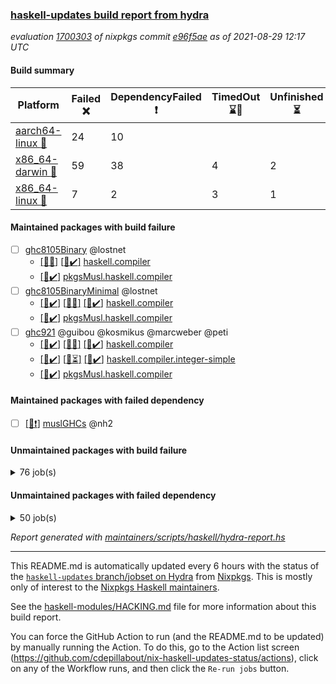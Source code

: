 ### [haskell-updates build report from hydra](https://hydra.nixos.org/jobset/nixpkgs/haskell-updates)
*evaluation [1700303](https://hydra.nixos.org/eval/1700303) of nixpkgs commit [e96f5ae](https://github.com/NixOS/nixpkgs/commits/e96f5aea4733f7ad043f95459af47758d9ddb8dd) as of 2021-08-29 12:17 UTC*
#### Build summary

 | Platform | Failed :x: | DependencyFailed :heavy_exclamation_mark: | TimedOut :hourglass::no_entry_sign: | Unfinished :hourglass_flowing_sand: | Success :heavy_check_mark: | 
 | --- | --- | --- | --- | --- | --- | 
 | [aarch64-linux :iphone:](https://hydra.nixos.org/eval/1700303?filter=.aarch64-linux) | 24 | 10 |  |  | 6674 | 
 | [x86_64-darwin :apple:](https://hydra.nixos.org/eval/1700303?filter=.x86_64-darwin) | 59 | 38 | 4 | 2 | 6559 | 
 | [x86_64-linux :penguin:](https://hydra.nixos.org/eval/1700303?filter=.x86_64-linux) | 7 | 2 | 3 | 1 | 6739 | 
#### Maintained packages with build failure
- [ ] [ghc8105Binary](https://hydra.nixos.org/eval/1700303?filter=ghc8105Binary) @lostnet
  - [[:apple::x:]](https://hydra.nixos.org/build/151434656) [[:penguin::heavy_check_mark:]](https://hydra.nixos.org/build/151434636) [haskell.compiler](https://hydra.nixos.org/eval/1700303?filter=haskell.compiler.ghc8105Binary)
  -  [[:penguin::heavy_check_mark:]](https://hydra.nixos.org/build/151434619) [pkgsMusl.haskell.compiler](https://hydra.nixos.org/eval/1700303?filter=pkgsMusl.haskell.compiler.ghc8105Binary)
- [ ] [ghc8105BinaryMinimal](https://hydra.nixos.org/eval/1700303?filter=ghc8105BinaryMinimal) @lostnet
  - [[:iphone::heavy_check_mark:]](https://hydra.nixos.org/build/151434646) [[:apple::x:]](https://hydra.nixos.org/build/151434627) [[:penguin::heavy_check_mark:]](https://hydra.nixos.org/build/151434624) [haskell.compiler](https://hydra.nixos.org/eval/1700303?filter=haskell.compiler.ghc8105BinaryMinimal)
  -   [[:penguin::heavy_check_mark:]](https://hydra.nixos.org/build/151434629) [pkgsMusl.haskell.compiler](https://hydra.nixos.org/eval/1700303?filter=pkgsMusl.haskell.compiler.ghc8105BinaryMinimal)
- [ ] [ghc921](https://hydra.nixos.org/eval/1700303?filter=ghc921) @guibou @kosmikus @marcweber @peti
  - [[:iphone::heavy_check_mark:]](https://hydra.nixos.org/build/150725732) [[:apple::x:]](https://hydra.nixos.org/build/151461958) [[:penguin::heavy_check_mark:]](https://hydra.nixos.org/build/150737593) [haskell.compiler](https://hydra.nixos.org/eval/1700303?filter=haskell.compiler.ghc921)
  - [[:iphone::heavy_check_mark:]](https://hydra.nixos.org/build/150728335) [[:apple::hourglass_flowing_sand:]](https://hydra.nixos.org/build/151461955) [[:penguin::heavy_check_mark:]](https://hydra.nixos.org/build/150734710) [haskell.compiler.integer-simple](https://hydra.nixos.org/eval/1700303?filter=haskell.compiler.integer-simple.ghc921)
  -   [[:penguin::heavy_check_mark:]](https://hydra.nixos.org/build/151434655) [pkgsMusl.haskell.compiler](https://hydra.nixos.org/eval/1700303?filter=pkgsMusl.haskell.compiler.ghc921)
#### Maintained packages with failed dependency
- [ ] [[:penguin::heavy_exclamation_mark:]](https://hydra.nixos.org/build/151434637) [muslGHCs](https://hydra.nixos.org/eval/1700303?filter=muslGHCs) @nh2
#### Unmaintained packages with build failure
<details><summary>76 job(s) </summary>

- [ ] [[:iphone::heavy_check_mark:]](https://hydra.nixos.org/build/151109171) [[:apple::x:]](https://hydra.nixos.org/build/151094855) [[:penguin::heavy_check_mark:]](https://hydra.nixos.org/build/151093175) [haskellPackages.FractalArt](https://hydra.nixos.org/eval/1700303?filter=haskellPackages.FractalArt) 
- [ ] [[:iphone::x:]](https://hydra.nixos.org/build/151112951) [[:apple::heavy_check_mark:]](https://hydra.nixos.org/build/151098335) [[:penguin::heavy_check_mark:]](https://hydra.nixos.org/build/151097480) [haskellPackages.HsASA](https://hydra.nixos.org/eval/1700303?filter=haskellPackages.HsASA) 
- [ ] [[:iphone::x:]](https://hydra.nixos.org/build/151107342) [[:apple::heavy_check_mark:]](https://hydra.nixos.org/build/151100180) [[:penguin::heavy_check_mark:]](https://hydra.nixos.org/build/151095548) [haskellPackages.OrderedBits](https://hydra.nixos.org/eval/1700303?filter=haskellPackages.OrderedBits) 
- [ ] [[:iphone::x:]](https://hydra.nixos.org/build/151103954) [[:apple::heavy_check_mark:]](https://hydra.nixos.org/build/151111199) [[:penguin::heavy_check_mark:]](https://hydra.nixos.org/build/151100733) [haskellPackages.accelerate-llvm](https://hydra.nixos.org/eval/1700303?filter=haskellPackages.accelerate-llvm) 
- [ ] [[:iphone::x:]](https://hydra.nixos.org/build/151092906) [[:apple::heavy_check_mark:]](https://hydra.nixos.org/build/151107759) [[:penguin::heavy_check_mark:]](https://hydra.nixos.org/build/151106604) [haskellPackages.cdar-mBound](https://hydra.nixos.org/eval/1700303?filter=haskellPackages.cdar-mBound) 
- [ ] [[:iphone::heavy_check_mark:]](https://hydra.nixos.org/build/151100383) [[:apple::x:]](https://hydra.nixos.org/build/151107859) [[:penguin::heavy_check_mark:]](https://hydra.nixos.org/build/151107645) [haskellPackages.chiphunk](https://hydra.nixos.org/eval/1700303?filter=haskellPackages.chiphunk) 
- [ ] [[:iphone::x:]](https://hydra.nixos.org/build/151093869) [[:apple::x:]](https://hydra.nixos.org/build/151100085) [[:penguin::x:]](https://hydra.nixos.org/build/151106334) [haskellPackages.dhall-csv](https://hydra.nixos.org/eval/1700303?filter=haskellPackages.dhall-csv) 
- [ ] [[:iphone::x:]](https://hydra.nixos.org/build/151106209) [[:apple::x:]](https://hydra.nixos.org/build/151099646) [[:penguin::x:]](https://hydra.nixos.org/build/151108624) [haskellPackages.dhall-toml](https://hydra.nixos.org/eval/1700303?filter=haskellPackages.dhall-toml) 
- [ ] [[:iphone::heavy_check_mark:]](https://hydra.nixos.org/build/151093365) [[:apple::x:]](https://hydra.nixos.org/build/151093964) [[:penguin::heavy_check_mark:]](https://hydra.nixos.org/build/151105456) [haskellPackages.di-core](https://hydra.nixos.org/eval/1700303?filter=haskellPackages.di-core) 
- [ ] [[:iphone::heavy_check_mark:]](https://hydra.nixos.org/build/151105473) [[:apple::x:]](https://hydra.nixos.org/build/151093367) [[:penguin::heavy_check_mark:]](https://hydra.nixos.org/build/151104706) [haskellPackages.discount](https://hydra.nixos.org/eval/1700303?filter=haskellPackages.discount) 
- [ ] [[:iphone::heavy_check_mark:]](https://hydra.nixos.org/build/151111984) [[:apple::x:]](https://hydra.nixos.org/build/151102467) [[:penguin::heavy_check_mark:]](https://hydra.nixos.org/build/151093977) [haskellPackages.diskhash](https://hydra.nixos.org/eval/1700303?filter=haskellPackages.diskhash) 
- [ ] [[:iphone::x:]](https://hydra.nixos.org/build/151103531) [[:apple::heavy_check_mark:]](https://hydra.nixos.org/build/151105821) [[:penguin::heavy_check_mark:]](https://hydra.nixos.org/build/151095131) [haskellPackages.dormouse-uri](https://hydra.nixos.org/eval/1700303?filter=haskellPackages.dormouse-uri) 
- [ ] [[:iphone::x:]](https://hydra.nixos.org/build/151100041) [[:apple::x:]](https://hydra.nixos.org/build/151112447) [[:penguin::heavy_check_mark:]](https://hydra.nixos.org/build/151110270) [haskellPackages.easytensor](https://hydra.nixos.org/eval/1700303?filter=haskellPackages.easytensor) 
- [ ] [[:iphone::heavy_check_mark:]](https://hydra.nixos.org/build/151092816) [[:apple::x:]](https://hydra.nixos.org/build/151094208) [[:penguin::heavy_check_mark:]](https://hydra.nixos.org/build/151102910) [haskellPackages.epub-tools](https://hydra.nixos.org/eval/1700303?filter=haskellPackages.epub-tools) 
- [ ] [[:iphone::heavy_check_mark:]](https://hydra.nixos.org/build/151093767) [[:apple::x:]](https://hydra.nixos.org/build/151112857) [[:penguin::heavy_check_mark:]](https://hydra.nixos.org/build/151093184) [haskellPackages.exinst](https://hydra.nixos.org/eval/1700303?filter=haskellPackages.exinst) 
- [ ] [[:iphone::heavy_check_mark:]](https://hydra.nixos.org/build/151093252) [[:apple::x:]](https://hydra.nixos.org/build/151101237) [[:penguin::heavy_check_mark:]](https://hydra.nixos.org/build/151108534) [haskellPackages.float128](https://hydra.nixos.org/eval/1700303?filter=haskellPackages.float128) 
- [ ] [[:iphone::x:]](https://hydra.nixos.org/build/151096171) [[:apple::heavy_check_mark:]](https://hydra.nixos.org/build/151111110) [[:penguin::heavy_check_mark:]](https://hydra.nixos.org/build/151097533) [haskellPackages.freetype2](https://hydra.nixos.org/eval/1700303?filter=haskellPackages.freetype2) 
- [ ] [[:iphone::heavy_check_mark:]](https://hydra.nixos.org/build/151099509) [[:apple::x:]](https://hydra.nixos.org/build/151099008) [[:penguin::heavy_check_mark:]](https://hydra.nixos.org/build/151110070) [haskellPackages.gi-gdkx11](https://hydra.nixos.org/eval/1700303?filter=haskellPackages.gi-gdkx11) 
- [ ] [[:iphone::x:]](https://hydra.nixos.org/build/151096511) [[:penguin::heavy_check_mark:]](https://hydra.nixos.org/build/151101275) [haskellPackages.gnome-keyring](https://hydra.nixos.org/eval/1700303?filter=haskellPackages.gnome-keyring) 
- [ ] [[:iphone::heavy_check_mark:]](https://hydra.nixos.org/build/151104782) [[:apple::x:]](https://hydra.nixos.org/build/151102203) [[:penguin::heavy_check_mark:]](https://hydra.nixos.org/build/151105421) [haskellPackages.gtk-traymanager](https://hydra.nixos.org/eval/1700303?filter=haskellPackages.gtk-traymanager) 
- [ ] [[:iphone::heavy_check_mark:]](https://hydra.nixos.org/build/151101079) [[:apple::x:]](https://hydra.nixos.org/build/151095524) [[:penguin::heavy_check_mark:]](https://hydra.nixos.org/build/151104883) [haskellPackages.hamid](https://hydra.nixos.org/eval/1700303?filter=haskellPackages.hamid) 
- [ ] [[:iphone::heavy_check_mark:]](https://hydra.nixos.org/build/151107964) [[:apple::x:]](https://hydra.nixos.org/build/151110784) [[:penguin::heavy_check_mark:]](https://hydra.nixos.org/build/151112678) [haskellPackages.hid](https://hydra.nixos.org/eval/1700303?filter=haskellPackages.hid) 
- [ ] [[:iphone::heavy_check_mark:]](https://hydra.nixos.org/build/151112451) [[:apple::x:]](https://hydra.nixos.org/build/151100571) [[:penguin::heavy_check_mark:]](https://hydra.nixos.org/build/151097864) [haskellPackages.higher-leveldb](https://hydra.nixos.org/eval/1700303?filter=haskellPackages.higher-leveldb) 
- [ ] [[:iphone::heavy_check_mark:]](https://hydra.nixos.org/build/151096087) [[:apple::x:]](https://hydra.nixos.org/build/151096166) [[:penguin::heavy_check_mark:]](https://hydra.nixos.org/build/151093296) [haskellPackages.highlight](https://hydra.nixos.org/eval/1700303?filter=haskellPackages.highlight) 
- [ ] [[:iphone::heavy_check_mark:]](https://hydra.nixos.org/build/151096863) [[:apple::x:]](https://hydra.nixos.org/build/151096447) [[:penguin::heavy_check_mark:]](https://hydra.nixos.org/build/151109428) [haskellPackages.hmatrix-morpheus](https://hydra.nixos.org/eval/1700303?filter=haskellPackages.hmatrix-morpheus) 
- [ ] [[:iphone::heavy_check_mark:]](https://hydra.nixos.org/build/151094826) [[:apple::x:]](https://hydra.nixos.org/build/151101453) [[:penguin::heavy_check_mark:]](https://hydra.nixos.org/build/151103406) [haskellPackages.hmidi](https://hydra.nixos.org/eval/1700303?filter=haskellPackages.hmidi) 
- [ ] [[:iphone::x:]](https://hydra.nixos.org/build/151093273) [[:apple::heavy_check_mark:]](https://hydra.nixos.org/build/151111306) [[:penguin::heavy_check_mark:]](https://hydra.nixos.org/build/151099836) [haskellPackages.hq](https://hydra.nixos.org/eval/1700303?filter=haskellPackages.hq) 
- [ ] [[:iphone::heavy_check_mark:]](https://hydra.nixos.org/build/151095288) [[:apple::x:]](https://hydra.nixos.org/build/151107247) [[:penguin::heavy_check_mark:]](https://hydra.nixos.org/build/151106651) [haskellPackages.hs](https://hydra.nixos.org/eval/1700303?filter=haskellPackages.hs) 
- [ ] [[:iphone::heavy_check_mark:]](https://hydra.nixos.org/build/151108923) [[:apple::x:]](https://hydra.nixos.org/build/151111281) [[:penguin::heavy_check_mark:]](https://hydra.nixos.org/build/151108946) [haskellPackages.hsshellscript](https://hydra.nixos.org/eval/1700303?filter=haskellPackages.hsshellscript) 
- [ ] [[:iphone::heavy_check_mark:]](https://hydra.nixos.org/build/151107079) [[:apple::x:]](https://hydra.nixos.org/build/151093648) [[:penguin::heavy_check_mark:]](https://hydra.nixos.org/build/151096806) [haskellPackages.hssourceinfo](https://hydra.nixos.org/eval/1700303?filter=haskellPackages.hssourceinfo) 
- [ ] [[:iphone::heavy_check_mark:]](https://hydra.nixos.org/build/151111147) [[:apple::x:]](https://hydra.nixos.org/build/151094415) [[:penguin::heavy_check_mark:]](https://hydra.nixos.org/build/151099013) [haskellPackages.huckleberry](https://hydra.nixos.org/eval/1700303?filter=haskellPackages.huckleberry) 
- [ ] [[:iphone::heavy_check_mark:]](https://hydra.nixos.org/build/151094080) [[:apple::x:]](https://hydra.nixos.org/build/151100889) [[:penguin::heavy_check_mark:]](https://hydra.nixos.org/build/151104900) [haskellPackages.ipcvar](https://hydra.nixos.org/eval/1700303?filter=haskellPackages.ipcvar) 
- [ ] [[:iphone::x:]](https://hydra.nixos.org/build/151103512) [[:apple::x:]](https://hydra.nixos.org/build/151099949) [[:penguin::x:]](https://hydra.nixos.org/build/151109797) [haskellPackages.isocline](https://hydra.nixos.org/eval/1700303?filter=haskellPackages.isocline) 
- [ ] [[:iphone::heavy_check_mark:]](https://hydra.nixos.org/build/151104031) [[:apple::x:]](https://hydra.nixos.org/build/151099975) [[:penguin::heavy_check_mark:]](https://hydra.nixos.org/build/151102381) [haskellPackages.junit-xml](https://hydra.nixos.org/eval/1700303?filter=haskellPackages.junit-xml) 
- [ ] [[:iphone::heavy_check_mark:]](https://hydra.nixos.org/build/151102077) [[:apple::x:]](https://hydra.nixos.org/build/151097961) [[:penguin::heavy_check_mark:]](https://hydra.nixos.org/build/151109431) [haskellPackages.keep-alive](https://hydra.nixos.org/eval/1700303?filter=haskellPackages.keep-alive) 
- [ ] [[:iphone::heavy_check_mark:]](https://hydra.nixos.org/build/151096165) [[:apple::x:]](https://hydra.nixos.org/build/151106297) [[:penguin::heavy_check_mark:]](https://hydra.nixos.org/build/151108581) [haskellPackages.leveldb-haskell-fork](https://hydra.nixos.org/eval/1700303?filter=haskellPackages.leveldb-haskell-fork) 
- [ ] [[:iphone::x:]](https://hydra.nixos.org/build/151095765) [[:apple::heavy_check_mark:]](https://hydra.nixos.org/build/151100885) [[:penguin::heavy_check_mark:]](https://hydra.nixos.org/build/151104787) [haskellPackages.libBF](https://hydra.nixos.org/eval/1700303?filter=haskellPackages.libBF) 
- [ ] [[:iphone::heavy_check_mark:]](https://hydra.nixos.org/build/151095383) [[:apple::x:]](https://hydra.nixos.org/build/151102875) [[:penguin::heavy_check_mark:]](https://hydra.nixos.org/build/151097956) [haskellPackages.loc](https://hydra.nixos.org/eval/1700303?filter=haskellPackages.loc) 
- [ ] [[:iphone::x:]](https://hydra.nixos.org/build/151101239) [[:apple::heavy_check_mark:]](https://hydra.nixos.org/build/151105263) [[:penguin::heavy_check_mark:]](https://hydra.nixos.org/build/151095202) [haskellPackages.long-double](https://hydra.nixos.org/eval/1700303?filter=haskellPackages.long-double) 
- [ ] [[:iphone::heavy_check_mark:]](https://hydra.nixos.org/build/151106906) [[:apple::x:]](https://hydra.nixos.org/build/151106826) [[:penguin::heavy_check_mark:]](https://hydra.nixos.org/build/151112719) [haskellPackages.mediawiki2latex](https://hydra.nixos.org/eval/1700303?filter=haskellPackages.mediawiki2latex) 
- [ ] [[:iphone::heavy_check_mark:]](https://hydra.nixos.org/build/151103079) [[:apple::x:]](https://hydra.nixos.org/build/151099128) [[:penguin::heavy_check_mark:]](https://hydra.nixos.org/build/151106367) [haskellPackages.mercury-api](https://hydra.nixos.org/eval/1700303?filter=haskellPackages.mercury-api) 
- [ ] [[:iphone::heavy_check_mark:]](https://hydra.nixos.org/build/151095102) [[:apple::x:]](https://hydra.nixos.org/build/151103689) [[:penguin::heavy_check_mark:]](https://hydra.nixos.org/build/151101513) [haskellPackages.nano-cryptr](https://hydra.nixos.org/eval/1700303?filter=haskellPackages.nano-cryptr) 
- [ ] [[:iphone::x:]](https://hydra.nixos.org/build/151096500) [[:apple::heavy_check_mark:]](https://hydra.nixos.org/build/151100655) [[:penguin::heavy_check_mark:]](https://hydra.nixos.org/build/151100426) [haskellPackages.nlopt-haskell](https://hydra.nixos.org/eval/1700303?filter=haskellPackages.nlopt-haskell) 
- [ ] [[:iphone::heavy_check_mark:]](https://hydra.nixos.org/build/151107622) [[:apple::x:]](https://hydra.nixos.org/build/151095258) [[:penguin::heavy_check_mark:]](https://hydra.nixos.org/build/151105124) [haskellPackages.opencv](https://hydra.nixos.org/eval/1700303?filter=haskellPackages.opencv) 
- [ ] [[:iphone::heavy_check_mark:]](https://hydra.nixos.org/build/151094935) [[:apple::x:]](https://hydra.nixos.org/build/151100802) [[:penguin::heavy_check_mark:]](https://hydra.nixos.org/build/151093253) [haskellPackages.persistent-pagination](https://hydra.nixos.org/eval/1700303?filter=haskellPackages.persistent-pagination) 
- [ ] [[:iphone::x:]](https://hydra.nixos.org/build/151098743) [[:apple::heavy_check_mark:]](https://hydra.nixos.org/build/151112607) [[:penguin::heavy_check_mark:]](https://hydra.nixos.org/build/151096134) [haskellPackages.picosat](https://hydra.nixos.org/eval/1700303?filter=haskellPackages.picosat) 
- [ ] [[:iphone::heavy_check_mark:]](https://hydra.nixos.org/build/151100352) [[:apple::x:]](https://hydra.nixos.org/build/151110787) [[:penguin::heavy_check_mark:]](https://hydra.nixos.org/build/151111937) [haskellPackages.ping-wrapper](https://hydra.nixos.org/eval/1700303?filter=haskellPackages.ping-wrapper) 
- [ ] [[:iphone::heavy_check_mark:]](https://hydra.nixos.org/build/151100222) [[:apple::x:]](https://hydra.nixos.org/build/151096621) [[:penguin::heavy_check_mark:]](https://hydra.nixos.org/build/151111410) [haskellPackages.pipes-zlib](https://hydra.nixos.org/eval/1700303?filter=haskellPackages.pipes-zlib) 
- [ ] [[:iphone::x:]](https://hydra.nixos.org/build/151100228) [[:apple::heavy_check_mark:]](https://hydra.nixos.org/build/151107911) [[:penguin::heavy_check_mark:]](https://hydra.nixos.org/build/151101577) [haskellPackages.poker](https://hydra.nixos.org/eval/1700303?filter=haskellPackages.poker) 
- [ ] [[:iphone::heavy_check_mark:]](https://hydra.nixos.org/build/151093514) [[:apple::x:]](https://hydra.nixos.org/build/151098169) [[:penguin::heavy_check_mark:]](https://hydra.nixos.org/build/151093570) [haskellPackages.posix-socket](https://hydra.nixos.org/eval/1700303?filter=haskellPackages.posix-socket) 
- [ ] [[:iphone::heavy_check_mark:]](https://hydra.nixos.org/build/151093621) [[:apple::x:]](https://hydra.nixos.org/build/151099564) [[:penguin::heavy_check_mark:]](https://hydra.nixos.org/build/151099454) [haskellPackages.posix-timer](https://hydra.nixos.org/eval/1700303?filter=haskellPackages.posix-timer) 
- [ ] [[:iphone::heavy_check_mark:]](https://hydra.nixos.org/build/151105375) [[:apple::x:]](https://hydra.nixos.org/build/151095004) [[:penguin::heavy_check_mark:]](https://hydra.nixos.org/build/151109340) [haskellPackages.pthread](https://hydra.nixos.org/eval/1700303?filter=haskellPackages.pthread) 
- [ ] [[:iphone::x:]](https://hydra.nixos.org/build/151104712) [[:apple::heavy_check_mark:]](https://hydra.nixos.org/build/151108151) [[:penguin::heavy_check_mark:]](https://hydra.nixos.org/build/151098440) [haskellPackages.ptr-poker](https://hydra.nixos.org/eval/1700303?filter=haskellPackages.ptr-poker) 
- [ ] [[:iphone::heavy_check_mark:]](https://hydra.nixos.org/build/151111437) [[:apple::x:]](https://hydra.nixos.org/build/151109255) [[:penguin::heavy_check_mark:]](https://hydra.nixos.org/build/151097199) [haskellPackages.sandwich-webdriver](https://hydra.nixos.org/eval/1700303?filter=haskellPackages.sandwich-webdriver) 
- [ ] [[:iphone::heavy_check_mark:]](https://hydra.nixos.org/build/151106613) [[:apple::x:]](https://hydra.nixos.org/build/151107110) [[:penguin::heavy_check_mark:]](https://hydra.nixos.org/build/151110185) [haskellPackages.sdp](https://hydra.nixos.org/eval/1700303?filter=haskellPackages.sdp) 
- [ ] [[:iphone::heavy_check_mark:]](https://hydra.nixos.org/build/151104568) [[:apple::x:]](https://hydra.nixos.org/build/151100371) [[:penguin::heavy_check_mark:]](https://hydra.nixos.org/build/151109965) [haskellPackages.select](https://hydra.nixos.org/eval/1700303?filter=haskellPackages.select) 
- [ ] [[:iphone::heavy_check_mark:]](https://hydra.nixos.org/build/151101283) [[:apple::x:]](https://hydra.nixos.org/build/151096172) [[:penguin::heavy_check_mark:]](https://hydra.nixos.org/build/151109353) [haskellPackages.sequence-formats](https://hydra.nixos.org/eval/1700303?filter=haskellPackages.sequence-formats) 
- [ ] [[:iphone::heavy_check_mark:]](https://hydra.nixos.org/build/151103524) [[:apple::x:]](https://hydra.nixos.org/build/151101187) [[:penguin::heavy_check_mark:]](https://hydra.nixos.org/build/151111311) [haskellPackages.shared-memory](https://hydra.nixos.org/eval/1700303?filter=haskellPackages.shared-memory) 
- [ ] [[:iphone::heavy_check_mark:]](https://hydra.nixos.org/build/151100070) [[:apple::heavy_check_mark:]](https://hydra.nixos.org/build/151095691) [[:penguin::x:]](https://hydra.nixos.org/build/151108045) [haskellPackages.squeeze](https://hydra.nixos.org/eval/1700303?filter=haskellPackages.squeeze) 
- [ ] [[:iphone::heavy_check_mark:]](https://hydra.nixos.org/build/151110199) [[:apple::heavy_check_mark:]](https://hydra.nixos.org/build/151107289) [[:penguin::x:]](https://hydra.nixos.org/build/151095417) [haskellPackages.stm-queue](https://hydra.nixos.org/eval/1700303?filter=haskellPackages.stm-queue) 
- [ ] [[:iphone::heavy_check_mark:]](https://hydra.nixos.org/build/151110378) [[:apple::x:]](https://hydra.nixos.org/build/151101357) [[:penguin::heavy_check_mark:]](https://hydra.nixos.org/build/151100946) [haskellPackages.sysinfo](https://hydra.nixos.org/eval/1700303?filter=haskellPackages.sysinfo) 
- [ ] [[:iphone::heavy_check_mark:]](https://hydra.nixos.org/build/151111726) [[:apple::x:]](https://hydra.nixos.org/build/151112480) [[:penguin::heavy_check_mark:]](https://hydra.nixos.org/build/151094721) [haskellPackages.tailfile-hinotify](https://hydra.nixos.org/eval/1700303?filter=haskellPackages.tailfile-hinotify) 
- [ ] [[:iphone::heavy_check_mark:]](https://hydra.nixos.org/build/151111896) [[:apple::x:]](https://hydra.nixos.org/build/151112649) [[:penguin::heavy_check_mark:]](https://hydra.nixos.org/build/151108561) [haskellPackages.thyme](https://hydra.nixos.org/eval/1700303?filter=haskellPackages.thyme) 
- [ ] [[:iphone::x:]](https://hydra.nixos.org/build/151108385) [[:apple::x:]](https://hydra.nixos.org/build/151102016) [[:penguin::x:]](https://hydra.nixos.org/build/151104669) [haskellPackages.ticket-management](https://hydra.nixos.org/eval/1700303?filter=haskellPackages.ticket-management) 
- [ ] [[:iphone::x:]](https://hydra.nixos.org/build/151097518) [[:apple::heavy_check_mark:]](https://hydra.nixos.org/build/151107629) [[:penguin::heavy_check_mark:]](https://hydra.nixos.org/build/151104498) [haskellPackages.type-natural](https://hydra.nixos.org/eval/1700303?filter=haskellPackages.type-natural) 
- [ ] [[:iphone::heavy_check_mark:]](https://hydra.nixos.org/build/151095582) [[:apple::x:]](https://hydra.nixos.org/build/151104344) [[:penguin::heavy_check_mark:]](https://hydra.nixos.org/build/151099596) [haskellPackages.tz](https://hydra.nixos.org/eval/1700303?filter=haskellPackages.tz) 
- [ ] [[:iphone::x:]](https://hydra.nixos.org/build/151109360) [[:apple::heavy_check_mark:]](https://hydra.nixos.org/build/151109409) [[:penguin::heavy_check_mark:]](https://hydra.nixos.org/build/151106683) [haskellPackages.unicode-properties](https://hydra.nixos.org/eval/1700303?filter=haskellPackages.unicode-properties) 
- [ ] [[:iphone::x:]](https://hydra.nixos.org/build/151106781) [[:apple::heavy_check_mark:]](https://hydra.nixos.org/build/151110196) [[:penguin::heavy_check_mark:]](https://hydra.nixos.org/build/151099139) [haskellPackages.wiringPi](https://hydra.nixos.org/eval/1700303?filter=haskellPackages.wiringPi) 
- [ ] [[:iphone::heavy_check_mark:]](https://hydra.nixos.org/build/151094244) [[:apple::x:]](https://hydra.nixos.org/build/151108130) [[:penguin::heavy_check_mark:]](https://hydra.nixos.org/build/151105153) [tests.haskell.writers](https://hydra.nixos.org/eval/1700303?filter=tests.haskell.writers) 
- [ ] [[:iphone::x:]](https://hydra.nixos.org/build/151111140) [[:apple::heavy_check_mark:]](https://hydra.nixos.org/build/151104824) [[:penguin::heavy_check_mark:]](https://hydra.nixos.org/build/151095824) [haskellPackages.x86-64bit](https://hydra.nixos.org/eval/1700303?filter=haskellPackages.x86-64bit) 
- [ ] [[:iphone::heavy_check_mark:]](https://hydra.nixos.org/build/151106440) [[:apple::x:]](https://hydra.nixos.org/build/151099299) [[:penguin::heavy_check_mark:]](https://hydra.nixos.org/build/151104976) [haskellPackages.xmonad-utils](https://hydra.nixos.org/eval/1700303?filter=haskellPackages.xmonad-utils) 
- [ ] [[:iphone::x:]](https://hydra.nixos.org/build/151100815) [[:apple::x:]](https://hydra.nixos.org/build/151094391) [[:penguin::x:]](https://hydra.nixos.org/build/151102611) [haskellPackages.yapb](https://hydra.nixos.org/eval/1700303?filter=haskellPackages.yapb) 
- [ ] [[:iphone::heavy_check_mark:]](https://hydra.nixos.org/build/151109499) [[:apple::x:]](https://hydra.nixos.org/build/151112592) [[:penguin::heavy_check_mark:]](https://hydra.nixos.org/build/151104444) [haskellPackages.yoga](https://hydra.nixos.org/eval/1700303?filter=haskellPackages.yoga) 
- [ ] [[:iphone::heavy_check_mark:]](https://hydra.nixos.org/build/151112280) [[:apple::x:]](https://hydra.nixos.org/build/151104093) [[:penguin::heavy_check_mark:]](https://hydra.nixos.org/build/151093674) [haskellPackages.zip](https://hydra.nixos.org/eval/1700303?filter=haskellPackages.zip) 
- [ ] [[:iphone::heavy_check_mark:]](https://hydra.nixos.org/build/151095652) [[:apple::x:]](https://hydra.nixos.org/build/151112734) [[:penguin::heavy_check_mark:]](https://hydra.nixos.org/build/151102151) [haskellPackages.zot](https://hydra.nixos.org/eval/1700303?filter=haskellPackages.zot) 
- [ ] [[:iphone::heavy_check_mark:]](https://hydra.nixos.org/build/151099343) [[:apple::x:]](https://hydra.nixos.org/build/151095477) [[:penguin::heavy_check_mark:]](https://hydra.nixos.org/build/151093689) [haskellPackages.zxcvbn-c](https://hydra.nixos.org/eval/1700303?filter=haskellPackages.zxcvbn-c) 
</details>

#### Unmaintained packages with failed dependency
<details><summary>50 job(s) </summary>

- [ ] [[:iphone::heavy_exclamation_mark:]](https://hydra.nixos.org/build/151095536) [[:apple::heavy_check_mark:]](https://hydra.nixos.org/build/151110991) [[:penguin::heavy_check_mark:]](https://hydra.nixos.org/build/151093756) [haskellPackages.PrimitiveArray](https://hydra.nixos.org/eval/1700303?filter=haskellPackages.PrimitiveArray) 
- [ ] [[:iphone::heavy_check_mark:]](https://hydra.nixos.org/build/151108453) [[:apple::heavy_exclamation_mark:]](https://hydra.nixos.org/build/151100007) [[:penguin::heavy_check_mark:]](https://hydra.nixos.org/build/151100470) [haskellPackages.antiope-es](https://hydra.nixos.org/eval/1700303?filter=haskellPackages.antiope-es) 
- [ ] [[:iphone::heavy_check_mark:]](https://hydra.nixos.org/build/151095305) [[:apple::heavy_exclamation_mark:]](https://hydra.nixos.org/build/151108027) [[:penguin::heavy_check_mark:]](https://hydra.nixos.org/build/151100389) [haskellPackages.di](https://hydra.nixos.org/eval/1700303?filter=haskellPackages.di) 
- [ ] [[:iphone::heavy_check_mark:]](https://hydra.nixos.org/build/151103909) [[:apple::heavy_exclamation_mark:]](https://hydra.nixos.org/build/151098998) [[:penguin::heavy_check_mark:]](https://hydra.nixos.org/build/151096471) [haskellPackages.di-df1](https://hydra.nixos.org/eval/1700303?filter=haskellPackages.di-df1) 
- [ ] [[:iphone::heavy_check_mark:]](https://hydra.nixos.org/build/151098131) [[:apple::heavy_exclamation_mark:]](https://hydra.nixos.org/build/151094804) [[:penguin::heavy_check_mark:]](https://hydra.nixos.org/build/151094128) [haskellPackages.di-handle](https://hydra.nixos.org/eval/1700303?filter=haskellPackages.di-handle) 
- [ ] [[:iphone::heavy_check_mark:]](https://hydra.nixos.org/build/151110220) [[:apple::heavy_exclamation_mark:]](https://hydra.nixos.org/build/151099834) [[:penguin::heavy_check_mark:]](https://hydra.nixos.org/build/151097752) [haskellPackages.di-monad](https://hydra.nixos.org/eval/1700303?filter=haskellPackages.di-monad) 
- [ ] [[:iphone::heavy_exclamation_mark:]](https://hydra.nixos.org/build/151098305) [[:apple::heavy_check_mark:]](https://hydra.nixos.org/build/151093388) [[:penguin::heavy_check_mark:]](https://hydra.nixos.org/build/151103020) [haskellPackages.dormouse-client](https://hydra.nixos.org/eval/1700303?filter=haskellPackages.dormouse-client) 
- [ ] [[:iphone::heavy_exclamation_mark:]](https://hydra.nixos.org/build/151101680) [[:apple::heavy_exclamation_mark:]](https://hydra.nixos.org/build/151109610) [[:penguin::heavy_check_mark:]](https://hydra.nixos.org/build/151099921) [haskellPackages.easytensor-vulkan](https://hydra.nixos.org/eval/1700303?filter=haskellPackages.easytensor-vulkan) 
- [ ] [[:iphone::heavy_check_mark:]](https://hydra.nixos.org/build/151093415) [[:apple::heavy_exclamation_mark:]](https://hydra.nixos.org/build/151108554) [[:penguin::heavy_check_mark:]](https://hydra.nixos.org/build/151105986) [haskellPackages.exinst-aeson](https://hydra.nixos.org/eval/1700303?filter=haskellPackages.exinst-aeson) 
- [ ] [[:iphone::heavy_check_mark:]](https://hydra.nixos.org/build/151109101) [[:apple::heavy_exclamation_mark:]](https://hydra.nixos.org/build/151103397) [[:penguin::heavy_check_mark:]](https://hydra.nixos.org/build/151112489) [haskellPackages.exinst-bytes](https://hydra.nixos.org/eval/1700303?filter=haskellPackages.exinst-bytes) 
- [ ] [[:iphone::heavy_check_mark:]](https://hydra.nixos.org/build/151106351) [[:apple::heavy_exclamation_mark:]](https://hydra.nixos.org/build/151106894) [[:penguin::heavy_check_mark:]](https://hydra.nixos.org/build/151108434) [haskellPackages.exinst-cereal](https://hydra.nixos.org/eval/1700303?filter=haskellPackages.exinst-cereal) 
- [ ] [[:iphone::heavy_check_mark:]](https://hydra.nixos.org/build/151112383) [[:apple::heavy_exclamation_mark:]](https://hydra.nixos.org/build/151102253) [[:penguin::heavy_check_mark:]](https://hydra.nixos.org/build/151094873) [haskellPackages.exinst-serialise](https://hydra.nixos.org/eval/1700303?filter=haskellPackages.exinst-serialise) 
- [ ] [[:iphone::heavy_check_mark:]](https://hydra.nixos.org/build/151107986) [[:apple::heavy_exclamation_mark:]](https://hydra.nixos.org/build/151096793) [[:penguin::heavy_check_mark:]](https://hydra.nixos.org/build/151111524) [haskellPackages.fastparser](https://hydra.nixos.org/eval/1700303?filter=haskellPackages.fastparser) 
- [ ] [[:iphone::heavy_exclamation_mark:]](https://hydra.nixos.org/build/151110069) [[:apple::heavy_check_mark:]](https://hydra.nixos.org/build/151111582) [[:penguin::heavy_check_mark:]](https://hydra.nixos.org/build/151111971) [haskellPackages.hmatrix-nlopt](https://hydra.nixos.org/eval/1700303?filter=haskellPackages.hmatrix-nlopt) 
- [ ] [[:iphone::heavy_exclamation_mark:]](https://hydra.nixos.org/build/151103181) [[:apple::heavy_check_mark:]](https://hydra.nixos.org/build/151098609) [[:penguin::heavy_check_mark:]](https://hydra.nixos.org/build/151102107) [haskellPackages.jsonifier](https://hydra.nixos.org/eval/1700303?filter=haskellPackages.jsonifier) 
- [ ] [[:iphone::heavy_check_mark:]](https://hydra.nixos.org/build/151098814) [[:apple::heavy_exclamation_mark:]](https://hydra.nixos.org/build/151103484) [[:penguin::heavy_check_mark:]](https://hydra.nixos.org/build/151098861) [haskellPackages.keenser](https://hydra.nixos.org/eval/1700303?filter=haskellPackages.keenser) 
- [ ] [[:iphone::heavy_check_mark:]](https://hydra.nixos.org/build/151099431) [[:apple::heavy_exclamation_mark:]](https://hydra.nixos.org/build/151101542) [[:penguin::heavy_check_mark:]](https://hydra.nixos.org/build/151098901) [haskellPackages.moto](https://hydra.nixos.org/eval/1700303?filter=haskellPackages.moto) 
- [ ] [[:iphone::heavy_check_mark:]](https://hydra.nixos.org/build/151094385) [[:apple::heavy_exclamation_mark:]](https://hydra.nixos.org/build/151104144) [[:penguin::heavy_check_mark:]](https://hydra.nixos.org/build/151094680) [haskellPackages.nri-env-parser](https://hydra.nixos.org/eval/1700303?filter=haskellPackages.nri-env-parser) 
- [ ] [[:iphone::heavy_check_mark:]](https://hydra.nixos.org/build/151111784) [[:apple::heavy_exclamation_mark:]](https://hydra.nixos.org/build/151109455) [[:penguin::heavy_check_mark:]](https://hydra.nixos.org/build/151098538) [haskellPackages.nri-http](https://hydra.nixos.org/eval/1700303?filter=haskellPackages.nri-http) 
- [ ] [[:iphone::heavy_check_mark:]](https://hydra.nixos.org/build/151109698) [[:apple::heavy_exclamation_mark:]](https://hydra.nixos.org/build/151104984) [[:penguin::heavy_check_mark:]](https://hydra.nixos.org/build/151099184) [haskellPackages.nri-observability](https://hydra.nixos.org/eval/1700303?filter=haskellPackages.nri-observability) 
- [ ] [[:iphone::heavy_check_mark:]](https://hydra.nixos.org/build/151104320) [[:apple::heavy_exclamation_mark:]](https://hydra.nixos.org/build/151097081) [[:penguin::heavy_check_mark:]](https://hydra.nixos.org/build/151097826) [haskellPackages.nri-prelude](https://hydra.nixos.org/eval/1700303?filter=haskellPackages.nri-prelude) 
- [ ] [[:iphone::heavy_check_mark:]](https://hydra.nixos.org/build/151103249) [[:apple::heavy_exclamation_mark:]](https://hydra.nixos.org/build/151106398) [[:penguin::heavy_check_mark:]](https://hydra.nixos.org/build/151099328) [haskellPackages.nri-redis](https://hydra.nixos.org/eval/1700303?filter=haskellPackages.nri-redis) 
- [ ] [[:iphone::heavy_check_mark:]](https://hydra.nixos.org/build/151094363) [[:apple::heavy_exclamation_mark:]](https://hydra.nixos.org/build/151107899) [[:penguin::heavy_check_mark:]](https://hydra.nixos.org/build/151109555) [haskellPackages.nri-test-encoding](https://hydra.nixos.org/eval/1700303?filter=haskellPackages.nri-test-encoding) 
- [ ] [[:iphone::heavy_check_mark:]](https://hydra.nixos.org/build/151101543) [[:apple::heavy_exclamation_mark:]](https://hydra.nixos.org/build/151099246) [[:penguin::heavy_check_mark:]](https://hydra.nixos.org/build/151107438) [haskellPackages.opencv-extra](https://hydra.nixos.org/eval/1700303?filter=haskellPackages.opencv-extra) 
- [ ] [[:iphone::heavy_exclamation_mark:]](https://hydra.nixos.org/build/151096373) [[:apple::heavy_check_mark:]](https://hydra.nixos.org/build/151098876) [[:penguin::heavy_check_mark:]](https://hydra.nixos.org/build/151107582) [haskellPackages.opentelemetry-extra](https://hydra.nixos.org/eval/1700303?filter=haskellPackages.opentelemetry-extra) 
- [ ] [[:iphone::heavy_exclamation_mark:]](https://hydra.nixos.org/build/151099160) [[:apple::heavy_check_mark:]](https://hydra.nixos.org/build/151094823) [[:penguin::heavy_check_mark:]](https://hydra.nixos.org/build/151101674) [haskellPackages.opentelemetry-lightstep](https://hydra.nixos.org/eval/1700303?filter=haskellPackages.opentelemetry-lightstep) 
- [ ] [[:iphone::heavy_check_mark:]](https://hydra.nixos.org/build/151109091) [[:apple::heavy_exclamation_mark:]](https://hydra.nixos.org/build/151110591) [[:penguin::heavy_check_mark:]](https://hydra.nixos.org/build/151097748) [haskellPackages.orgmode-parse](https://hydra.nixos.org/eval/1700303?filter=haskellPackages.orgmode-parse) 
- [ ] [[:iphone::heavy_check_mark:]](https://hydra.nixos.org/build/151112561) [[:apple::heavy_exclamation_mark:]](https://hydra.nixos.org/build/151110043) [[:penguin::heavy_check_mark:]](https://hydra.nixos.org/build/151101181) [haskellPackages.orgstat](https://hydra.nixos.org/eval/1700303?filter=haskellPackages.orgstat) 
- [ ] [[:iphone::heavy_check_mark:]](https://hydra.nixos.org/build/151112917) [[:apple::heavy_exclamation_mark:]](https://hydra.nixos.org/build/151107464) [[:penguin::heavy_check_mark:]](https://hydra.nixos.org/build/151111309) [haskellPackages.postgresql-replicant](https://hydra.nixos.org/eval/1700303?filter=haskellPackages.postgresql-replicant) 
- [ ] [[:iphone::heavy_check_mark:]](https://hydra.nixos.org/build/151109067) [[:apple::heavy_exclamation_mark:]](https://hydra.nixos.org/build/151100097) [[:penguin::heavy_check_mark:]](https://hydra.nixos.org/build/151102698) [haskellPackages.pretty-diff](https://hydra.nixos.org/eval/1700303?filter=haskellPackages.pretty-diff) 
- [ ] [[:iphone::heavy_exclamation_mark:]](https://hydra.nixos.org/build/151111121) [[:apple::heavy_check_mark:]](https://hydra.nixos.org/build/151106521) [[:penguin::heavy_check_mark:]](https://hydra.nixos.org/build/151110791) [haskellPackages.rounded](https://hydra.nixos.org/eval/1700303?filter=haskellPackages.rounded) 
- [ ] [[:iphone::heavy_check_mark:]](https://hydra.nixos.org/build/151102286) [[:apple::heavy_exclamation_mark:]](https://hydra.nixos.org/build/151101026) [[:penguin::heavy_check_mark:]](https://hydra.nixos.org/build/151100350) [haskellPackages.scan-metadata](https://hydra.nixos.org/eval/1700303?filter=haskellPackages.scan-metadata) 
- [ ] [[:iphone::heavy_check_mark:]](https://hydra.nixos.org/build/151101298) [[:apple::heavy_exclamation_mark:]](https://hydra.nixos.org/build/151103419) [[:penguin::heavy_check_mark:]](https://hydra.nixos.org/build/151100761) [haskellPackages.sdp-binary](https://hydra.nixos.org/eval/1700303?filter=haskellPackages.sdp-binary) 
- [ ] [[:iphone::heavy_check_mark:]](https://hydra.nixos.org/build/151107276) [[:apple::heavy_exclamation_mark:]](https://hydra.nixos.org/build/151096709) [[:penguin::heavy_check_mark:]](https://hydra.nixos.org/build/151101675) [haskellPackages.sdp-deepseq](https://hydra.nixos.org/eval/1700303?filter=haskellPackages.sdp-deepseq) 
- [ ] [[:iphone::heavy_check_mark:]](https://hydra.nixos.org/build/151099211) [[:apple::heavy_exclamation_mark:]](https://hydra.nixos.org/build/151110562) [[:penguin::heavy_check_mark:]](https://hydra.nixos.org/build/151105502) [haskellPackages.sdp-hashable](https://hydra.nixos.org/eval/1700303?filter=haskellPackages.sdp-hashable) 
- [ ] [[:iphone::heavy_check_mark:]](https://hydra.nixos.org/build/151111628) [[:apple::heavy_exclamation_mark:]](https://hydra.nixos.org/build/151110842) [[:penguin::heavy_check_mark:]](https://hydra.nixos.org/build/151098079) [haskellPackages.sdp-io](https://hydra.nixos.org/eval/1700303?filter=haskellPackages.sdp-io) 
- [ ] [[:iphone::heavy_check_mark:]](https://hydra.nixos.org/build/151112384) [[:apple::heavy_exclamation_mark:]](https://hydra.nixos.org/build/151098525) [[:penguin::heavy_check_mark:]](https://hydra.nixos.org/build/151102214) [haskellPackages.sdp-quickcheck](https://hydra.nixos.org/eval/1700303?filter=haskellPackages.sdp-quickcheck) 
- [ ] [[:iphone::heavy_check_mark:]](https://hydra.nixos.org/build/151107146) [[:apple::heavy_exclamation_mark:]](https://hydra.nixos.org/build/151100336) [[:penguin::heavy_check_mark:]](https://hydra.nixos.org/build/151102631) [haskellPackages.sdp4bytestring](https://hydra.nixos.org/eval/1700303?filter=haskellPackages.sdp4bytestring) 
- [ ] [[:iphone::heavy_check_mark:]](https://hydra.nixos.org/build/151096513) [[:apple::heavy_exclamation_mark:]](https://hydra.nixos.org/build/151105197) [[:penguin::heavy_check_mark:]](https://hydra.nixos.org/build/151096151) [haskellPackages.sdp4text](https://hydra.nixos.org/eval/1700303?filter=haskellPackages.sdp4text) 
- [ ] [[:iphone::heavy_check_mark:]](https://hydra.nixos.org/build/151105550) [[:apple::heavy_exclamation_mark:]](https://hydra.nixos.org/build/151107744) [[:penguin::heavy_check_mark:]](https://hydra.nixos.org/build/151093239) [haskellPackages.sdp4unordered](https://hydra.nixos.org/eval/1700303?filter=haskellPackages.sdp4unordered) 
- [ ] [[:iphone::heavy_check_mark:]](https://hydra.nixos.org/build/151093600) [[:apple::heavy_exclamation_mark:]](https://hydra.nixos.org/build/151102126) [[:penguin::heavy_check_mark:]](https://hydra.nixos.org/build/151094668) [haskellPackages.sdp4vector](https://hydra.nixos.org/eval/1700303?filter=haskellPackages.sdp4vector) 
- [ ] [[:iphone::heavy_check_mark:]](https://hydra.nixos.org/build/151111563) [[:apple::heavy_exclamation_mark:]](https://hydra.nixos.org/build/151106484) [[:penguin::heavy_check_mark:]](https://hydra.nixos.org/build/151109729) [haskellPackages.sequenceTools](https://hydra.nixos.org/eval/1700303?filter=haskellPackages.sequenceTools) 
- [ ] [[:iphone::heavy_exclamation_mark:]](https://hydra.nixos.org/build/151093132) [[:apple::heavy_check_mark:]](https://hydra.nixos.org/build/151102445) [[:penguin::heavy_check_mark:]](https://hydra.nixos.org/build/151096747) [haskellPackages.sized](https://hydra.nixos.org/eval/1700303?filter=haskellPackages.sized) 
- [ ] [[:iphone::heavy_check_mark:]](https://hydra.nixos.org/build/151105542) [[:apple::heavy_check_mark:]](https://hydra.nixos.org/build/151105684) [[:penguin::heavy_exclamation_mark:]](https://hydra.nixos.org/build/151097167) [haskellPackages.stm-actor](https://hydra.nixos.org/eval/1700303?filter=haskellPackages.stm-actor) 
- [ ] [taskell](https://hydra.nixos.org/eval/1700303?filter=taskell) 
  - [[:iphone::heavy_check_mark:]](https://hydra.nixos.org/build/151108813) [[:apple::heavy_exclamation_mark:]](https://hydra.nixos.org/build/151104459) [[:penguin::heavy_check_mark:]](https://hydra.nixos.org/build/151105429) [toplevel](https://hydra.nixos.org/eval/1700303?filter=taskell)
  - [[:iphone::heavy_check_mark:]](https://hydra.nixos.org/build/151108486) [[:apple::heavy_exclamation_mark:]](https://hydra.nixos.org/build/151104177) [[:penguin::heavy_check_mark:]](https://hydra.nixos.org/build/151102368) [haskellPackages](https://hydra.nixos.org/eval/1700303?filter=haskellPackages.taskell)
- [ ] [[:iphone::heavy_check_mark:]](https://hydra.nixos.org/build/151095635) [[:apple::heavy_exclamation_mark:]](https://hydra.nixos.org/build/151111699) [[:penguin::heavy_check_mark:]](https://hydra.nixos.org/build/151095294) [haskellPackages.tasty-test-reporter](https://hydra.nixos.org/eval/1700303?filter=haskellPackages.tasty-test-reporter) 
- [ ] [[:iphone::heavy_exclamation_mark:]](https://hydra.nixos.org/build/151111597) [[:apple::heavy_check_mark:]](https://hydra.nixos.org/build/151094923) [[:penguin::heavy_check_mark:]](https://hydra.nixos.org/build/151097651) [haskellPackages.unicode-names](https://hydra.nixos.org/eval/1700303?filter=haskellPackages.unicode-names) 
- [ ] [[:iphone::heavy_check_mark:]](https://hydra.nixos.org/build/151112180) [[:apple::heavy_exclamation_mark:]](https://hydra.nixos.org/build/151099327) [[:penguin::heavy_check_mark:]](https://hydra.nixos.org/build/151094160) [haskellPackages.xbattbar](https://hydra.nixos.org/eval/1700303?filter=haskellPackages.xbattbar) 
</details>

*Report generated with [maintainers/scripts/haskell/hydra-report.hs](https://github.com/NixOS/nixpkgs/blob/haskell-updates/maintainers/scripts/haskell/hydra-report.sh)*


----------------------------------------------------------------------

This README.md is automatically updated every 6 hours with the status of the
[`haskell-updates` branch/jobset on Hydra](https://hydra.nixos.org/jobset/nixpkgs/haskell-updates)
from [Nixpkgs](https://github.com/NixOS/nixpkgs).  This is mostly only of
interest to the [Nixpkgs Haskell maintainers](https://github.com/orgs/NixOS/teams/haskell).

See the
[haskell-modules/HACKING.md](https://github.com/NixOS/nixpkgs/blob/haskell-updates/pkgs/development/haskell-modules/HACKING.md)
file for more information about this build report.

You can force the GitHub Action to run (and the README.md to be updated) by
manually running the Action.  To do this, go to the Action list screen
(https://github.com/cdepillabout/nix-haskell-updates-status/actions),
click on any of the Workflow runs, and then click the `Re-run jobs` button.
